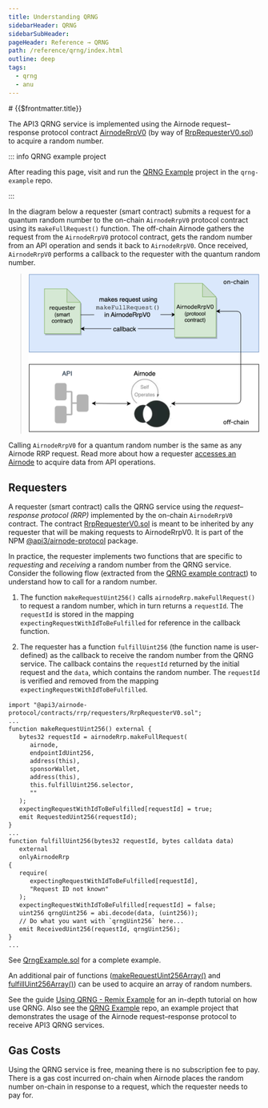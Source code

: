 ```yaml
---
title: Understanding QRNG
sidebarHeader: QRNG
sidebarSubHeader:
pageHeader: Reference → QRNG
path: /reference/qrng/index.html
outline: deep
tags:
  - qrng
  - anu
---
```


<PageHeader/>

<QrngRemoval/>

<SearchHighlight/>

<FlexStartTag/>
# {{$frontmatter.title}}

The API3 QRNG service is implemented using the Airnode request–response protocol
contract
[AirnodeRrpV0](https://github.com/api3dao/airnode/blob/master/packages/airnode-protocol/contracts/rrp/AirnodeRrpV0.sol)
(by way of
[RrpRequesterV0.sol](https://github.com/api3dao/airnode/blob/master/packages/airnode-protocol/contracts/rrp/requesters/RrpRequesterV0.sol))
to acquire a random number.

::: info QRNG example project

After reading this page, visit and run the
[QRNG Example](https://github.com/api3dao/qrng-example/blob/main/README.md)
project in the `qrng-example` repo.

:::

In the diagram below a requester (smart contract) submits a request for a
quantum random number to the on-chain `AirnodeRrpV0` protocol contract using its
`makeFullRequest()` function. The off-chain Airnode gathers the request from the
`AirnodeRrpV0` protocol contract, gets the random number from an API operation
and sends it back to `AirnodeRrpV0`. Once received, `AirnodeRrpV0` performs a
callback to the requester with the quantum random number.

> <img src="./assets/images/access-overview.png" width="500"  />

Calling `AirnodeRrpV0` for a quantum random number is the same as any Airnode
RRP request. Read more about how a requester
[accesses an Airnode](/reference/airnode/latest/concepts/airnode.md) to acquire
data from API operations.

## Requesters

A requester (smart contract) calls the QRNG service using the _request–response
protocol (RRP)_ implemented by the on-chain `AirnodeRrpV0` contract. The
contract
[RrpRequesterV0.sol](https://github.com/api3dao/airnode/blob/master/packages/airnode-protocol/contracts/rrp/requesters/RrpRequesterV0.sol)
is meant to be inherited by any requester that will be making requests to
AirnodeRrpV0. It is part of the NPM
[@api3/airnode-protocol](https://www.npmjs.com/package/@api3/airnode-protocol)
package.

In practice, the requester implements two functions that are specific to
_requesting_ and _receiving_ a random number from the QRNG service. Consider the
following flow (extracted from the
[QRNG example contract](https://github.com/api3dao/qrng-example/blob/main/contracts/QrngExample.sol))
to understand how to call for a random number.

1. The function `makeRequestUint256()` calls `airnodeRrp.makeFullRequest()` to
   request a random number, which in turn returns a `requestId`. The `requestId`
   is stored in the mapping `expectingRequestWithIdToBeFulfilled` for reference
   in the callback function.

2. The requester has a function `fulfillUint256` (the function name is
   user-defined) as the callback to receive the random number from the QRNG
   service. The callback contains the `requestId` returned by the initial
   request and the `data`, which contains the random number. The `requestId` is
   verified and removed from the mapping `expectingRequestWithIdToBeFulfilled`.

```solidity
import "@api3/airnode-protocol/contracts/rrp/requesters/RrpRequesterV0.sol";
...
function makeRequestUint256() external {
   bytes32 requestId = airnodeRrp.makeFullRequest(
      airnode,
      endpointIdUint256,
      address(this),
      sponsorWallet,
      address(this),
      this.fulfillUint256.selector,
      ""
   );
   expectingRequestWithIdToBeFulfilled[requestId] = true;
   emit RequestedUint256(requestId);
}
...
function fulfillUint256(bytes32 requestId, bytes calldata data)
   external
   onlyAirnodeRrp
{
   require(
      expectingRequestWithIdToBeFulfilled[requestId],
      "Request ID not known"
   );
   expectingRequestWithIdToBeFulfilled[requestId] = false;
   uint256 qrngUint256 = abi.decode(data, (uint256));
   // Do what you want with `qrngUint256` here...
   emit ReceivedUint256(requestId, qrngUint256);
}
...
```

See [QrngExample.sol](/reference/qrng/qrng-example.md) for a complete example.

An additional pair of functions
([makeRequestUint256Array()](https://github.com/api3dao/qrng-example/blob/main/contracts/QrngExample.sol#L98-L113)
and
[fulfillUint256Array()](https://github.com/api3dao/qrng-example/blob/main/contracts/QrngExample.sol#L115-L131))
can be used to acquire an array of random numbers.

See the guide [Using QRNG - Remix Example](/guides/qrng/qrng-remix/index.md) for
an in-depth tutorial on how use QRNG. Also see the
[QRNG Example](https://github.com/api3dao/qrng-example) repo, an example project
that demonstrates the usage of the Airnode request–response protocol to receive
API3 QRNG services.

## Gas Costs

Using the QRNG service is free, meaning there is no subscription fee to pay.
There is a gas cost incurred on-chain when Airnode places the random number
on-chain in response to a request, which the requester needs to pay for.

<FlexEndTag/>
